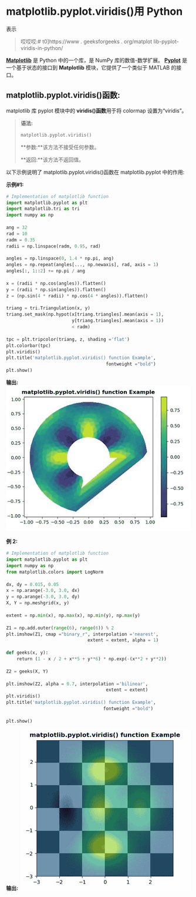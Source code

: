 # matplotlib.pyplot.viridis()用 Python

表示

> 哎哎哎:# t0]https://www . geeksforgeeks . org/matplot lib-pyplot-viridis-in-python/

**[Matplotlib](https://www.geeksforgeeks.org/python-introduction-matplotlib/)** 是 Python 中的一个库，是 NumPy 库的数值-数学扩展。 **[Pyplot](https://www.geeksforgeeks.org/pyplot-in-matplotlib/)** 是一个基于状态的接口到 **Matplotlib** 模块，它提供了一个类似于 MATLAB 的接口。

## matplotlib.pyplot.viridis()函数:

matplotlib 库 pyplot 模块中的 **viridis()函数**用于将 colormap 设置为“viridis”。

> **语法:**
> 
> ```py
> matplotlib.pyplot.viridis()
> ```
> 
> **参数:**该方法不接受任何参数。
> 
> **返回:**该方法不返回值。

以下示例说明了 matplotlib.pyplot.viridis()函数在 matplotlib.pyplot 中的作用:

**示例#1:**

```py
# Implementation of matplotlib function
import matplotlib.pyplot as plt
import matplotlib.tri as tri
import numpy as np

ang = 32
rad = 10
radm = 0.35
radii = np.linspace(radm, 0.95, rad)

angles = np.linspace(0, 1.4 * np.pi, ang)
angles = np.repeat(angles[..., np.newaxis], rad, axis = 1)
angles[:, 1::2] += np.pi / ang

x = (radii * np.cos(angles)).flatten()
y = (radii * np.sin(angles)).flatten()
z = (np.sin(4 * radii) * np.cos(4 * angles)).flatten()

triang = tri.Triangulation(x, y)
triang.set_mask(np.hypot(x[triang.triangles].mean(axis = 1),
                         y[triang.triangles].mean(axis = 1))
                         < radm)

tpc = plt.tripcolor(triang, z, shading ='flat')
plt.colorbar(tpc)
plt.viridis()
plt.title('matplotlib.pyplot.viridis() function Example', 
                                      fontweight ="bold")
plt.show()
```

**输出:**
![](img/6438c37ed313bcf1595c46c65c332362.png)

**例 2:**

```py
# Implementation of matplotlib function
import matplotlib.pyplot as plt
import numpy as np
from matplotlib.colors import LogNorm

dx, dy = 0.015, 0.05
x = np.arange(-3.0, 3.0, dx)
y = np.arange(-3.0, 3.0, dy)
X, Y = np.meshgrid(x, y)

extent = np.min(x), np.max(x), np.min(y), np.max(y)

Z1 = np.add.outer(range(6), range(6)) % 2
plt.imshow(Z1, cmap ="binary_r", interpolation ='nearest',
                               extent = extent, alpha = 1)

def geeks(x, y):
    return (1 - x / 2 + x**5 + y**6) * np.exp(-(x**2 + y**2))

Z2 = geeks(X, Y)

plt.imshow(Z2, alpha = 0.7, interpolation ='bilinear',
                                      extent = extent)
plt.viridis()
plt.title('matplotlib.pyplot.viridis() function Example', 
                                     fontweight ="bold")

plt.show()
```

**输出:**
![](img/05ff6e72dab9f4df2dbea44fb818c66f.png)